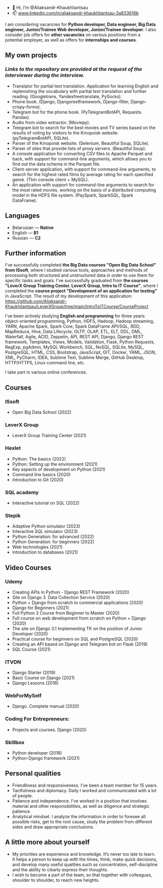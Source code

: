 - 👋 Hi, I’m @Aliaksandr-Khaukhliantsau
- 📫 www.linkedin.com/in/aliaksandr-khaukhliantsau-3a833616b

I am considering vacancies for **Python developer, Data engineer, Big Data engineer, Junior/Trainee Web developer, Junior/Trainee developer**. I also consider job offers for **other vacancies** on various positions from a potential employer, as well as offers for **internships and courses**.

## My own projects
### ***Links to the repository are provided at the request of the interviewer during the interview.***
- Translator for partial text translation. Application for learning English and replenishing the vocabulary with partial text translation and further reading. (Googletrans, Yandexfreetranslate, PySocks).
- Phone book. (Django, Djangorestframework, Django-filter, Django-crispy-forms).
- Telegram bot for the phone book. (PyTelegramBotAPI, Requests. Pandas).
- Audio from video extractor. (Moviepy).
- Telegram bot to search for the best movies and TV series based on the results of voting by visitors to the Kinopoisk website. (pyTelegramBotAPI, SQLite).
- Parser of the Kinopoisk website. (Selenium, Beautiful Soup, SQLite).
- Parser of sites that provide lists of proxy servers. (Beautiful Soup).
- A console application for converting CSV files to Apache Parquet and back, with support for command-line arguments, which allows you to find out the data schema in the Parquet file.
- Client-server application, with support for command-line arguments, to search for the highest rated films by average rating for each specified genre. (Thin console client + MySQL).
- An application with support for command-line arguments to search for the most rated movies, working on the basis of a distributed computing model in the HDFS file system. (PaySpark, SparkSQL, Spark DataFrame).

## Languages
- Belarusian — **Native**
- English — **B1**
- Russian — **C2**

## Further information
I've successfully completed **the Big Data courses "Open Big Data School" from ISsoft**, where I studied various tools, approaches and methods of processing both structured and unstructured data in order to use them for specific tasks and goals.
I've successfully graduated from **the courses "LeverX Group Training Center. LeverX Group, Intro to IT Course"**, where I completed the **course project "Development of an application for testing"** in JavaScript.
The result of my development of this application: https://github.com/Aliaksandr-Khaukhliantsau/LeverXGroup/tree/main/IntroToITCourse/CourseProject

I've been actively studying **English and programming** for three years: object-oriented programming, Python, HDFS, Hadoop, Hadoop streaming, YARN, Apache Spark, Spark Core, Spark DataFrame API/SQL, RDD, MapReduce, Hive, Data Lifecycle, OLTP, OLAP, ETL, ELT, DDL, DML, Waterfall, Agile, ACID, Zeppelin, API, REST API, Django, Django REST framework, Templates, Views, Models, Validation, Flask, Python Requests, RegExp, pgAdmin, MySQL Workbench, SQL, NoSQL, SQLite, MySQL, PostgreSQL, HTML, CSS, Bootstrap, JavaScript, GIT, Docker, YAML, JSON, XML, PyCharm, IDEA, Sublime Text, Sublime Merge, GitHub Desktop, HTTP/HTTPS, Linux command line, etc.

I take part in various online conferences.

## Courses
### ISsoft
- Open Big Data School (2022)
### LeverX Group
- LeverX Group Training Center (2021)
### Hexlet
- Python: The basics (2022)
- Python: Setting up the environment (2021)
- Key aspects of development on Python (2021)
- Command line basics (2020)
- Introduction to Git (2020)
### SQL academy
- Interactive tutorial on SQL (2022)
### Stepik
- Adaptive Python simulator (2023)
- Interactive SQL simulator (2023)
- Python Generation: for advanced (2022)
- Python Generation: for beginners (2022)
- Web technologies (2021)
- Introduction to databases (2021)

## Video Courses
### Udemy
- Creating APIs in Python - Django REST Framework (2020)
- Site on Django 3. Data Collection Service (2020)
- Python + Django from scratch to commercial applications (2020)
- Django for Beginners (2021)
- Full Python 3 Course from Beginner to Master (2020)
- Full course on web development from scratch on Python + Django (2020)
- The site on Django 3.1 Implementing TK on the position of Junior Developer (2020)
- Practical course for beginners on SQL and PostgreSQL (2020)
- Creating an API based on Django and Telegram bot on Flask (2019)
- SQL Course (2021)
### ITVDN
- Django Starter (2019)
- Basic Course on Django (2021)
- Django Lessons (2018)
### WebForMySelf
- Django. Complete manual (2020)
### Coding For Entrepreneurs:
- Projects and courses. Django (2020)
### Skillbox
- Python developer (2018)
- Python-Django framework (2021)

## Personal qualities
- Friendliness and responsiveness. I’ve been a team member for 15 years.
- Tactfulness and diplomacy. Daily I worked and communicated with a lot of people.
- Patience and independence. I've worked in a position that involves material and other responsibilities, as well as diligence and strategic patience.
- Analytical mindset. I analyze the information in order to foresee all possible risks, get to the root cause, study the problem from different sides and draw appropriate conclusions.

## A little more about yourself
- My priorities are experience and knowledge. It’s never too late to learn. It helps a person to keep up with the times, think, make quick decisions, and develop many useful qualities such as concentration, self-discipline and the ability to clearly express their thoughts.
- I wish to become a part of the team, so that together with colleagues, shoulder to shoulder, to reach new heights.
